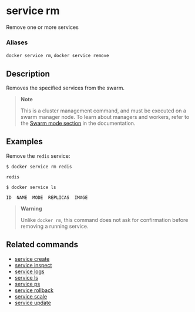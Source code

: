 # service rm

<!---MARKER_GEN_START-->
Remove one or more services

### Aliases

`docker service rm`, `docker service remove`


<!---MARKER_GEN_END-->

## Description

Removes the specified services from the swarm.

> **Note**
>
> This is a cluster management command, and must be executed on a swarm
> manager node. To learn about managers and workers, refer to the
> [Swarm mode section](https://docs.docker.com/engine/swarm/) in the
> documentation.

## Examples

Remove the `redis` service:

```console
$ docker service rm redis

redis

$ docker service ls

ID  NAME  MODE  REPLICAS  IMAGE
```

> **Warning**
>
> Unlike `docker rm`, this command does not ask for confirmation before removing
> a running service.

## Related commands

* [service create](service_create.md)
* [service inspect](service_inspect.md)
* [service logs](service_logs.md)
* [service ls](service_ls.md)
* [service ps](service_ps.md)
* [service rollback](service_rollback.md)
* [service scale](service_scale.md)
* [service update](service_update.md)
